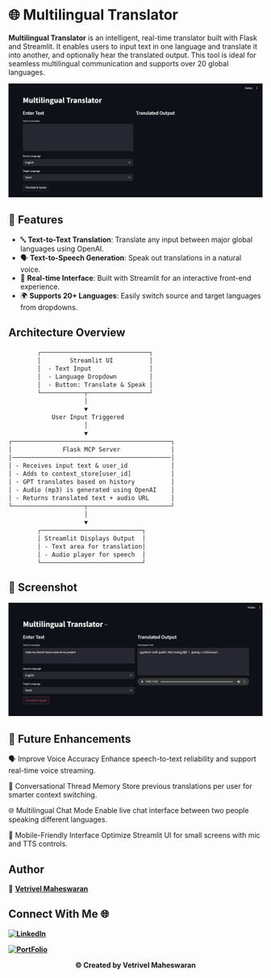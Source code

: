 # 🌐 Multilingual Translator

**Multilingual Translator** is an intelligent, real-time translator built with Flask and Streamlit. It enables users to input text in one language and translate it into another, and optionally hear the translated output. This tool is ideal for seamless multilingual communication and supports over 20 global languages.

![Index](static/Index1.png)

## 🎯 Features

* 🔤 **Text-to-Text Translation**: Translate any input between major global languages using OpenAI.
* 🗣️ **Text-to-Speech Generation**: Speak out translations in a natural voice.
* 📲 **Real-time Interface**: Built with Streamlit for an interactive front-end experience.
* 🌍 **Supports 20+ Languages**: Easily switch source and target languages from dropdowns.


## Architecture Overview

```
        ┌──────────────────────────────┐
        │        Streamlit UI          │
        │  - Text Input                │
        │  - Language Dropdown         │
        │  - Button: Translate & Speak │
        └────────────┬─────────────────┘
                     │
                     ▼
            User Input Triggered
                     │
                     ▼
┌────────────────────────────────────────────┐
│              Flask MCP Server              │
│────────────────────────────────────────────│
│ - Receives input text & user_id            │
│ - Adds to context_store[user_id]           │
│ - GPT translates based on history          │
│ - Audio (mp3) is generated using OpenAI    │
│ - Returns translated text + audio URL      │
└────────────────────┬───────────────────────┘
                     │
                     ▼
        ┌────────────────────────────┐
        │ Streamlit Displays Output  │
        │ - Text area for translation│
        │ - Audio player for speech  │
        └────────────────────────────┘
```
## 📸 Screenshot

![Index](static/Index2.png)

## 🔮 Future Enhancements

🗣️ Improve Voice Accuracy
Enhance speech-to-text reliability and support real-time voice streaming.

🧵 Conversational Thread Memory
Store previous translations per user for smarter context switching.

🌐 Multilingual Chat Mode
Enable live chat interface between two people speaking different languages.

📱 Mobile-Friendly Interface
Optimize Streamlit UI for small screens with mic and TTS controls.

## Author

👤 **[Vetrivel Maheswaran](https://github.com/Vetrivel07)**

## Connect With Me 🌐

**[![LinkedIn](https://img.shields.io/badge/LinkedIn-Vetrivel%20Maheswaran-green)](https://www.linkedin.com/in/vetrivel-maheswaran/)**

**[![PortFolio](https://img.shields.io/badge/Portfolio-Vetrivel%20Maheswaran-blue)](https://vetrivel07.github.io/vetrivel-maheswaran)**

<p align="center"><b>© Created by Vetrivel Maheswaran</b></p?